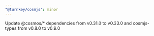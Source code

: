 ```yaml
---
"@turnkey/cosmjs": minor
---
```


Update @cosmos/\* dependencies from v0.31.0 to v0.33.0 and cosmjs-types from v0.8.0 to v0.9.0
